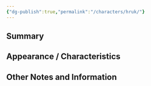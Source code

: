 ```yaml
---
{"dg-publish":true,"permalink":"/characters/hruk/"}
---
```


## Summary


## Appearance / Characteristics


## Other Notes and Information